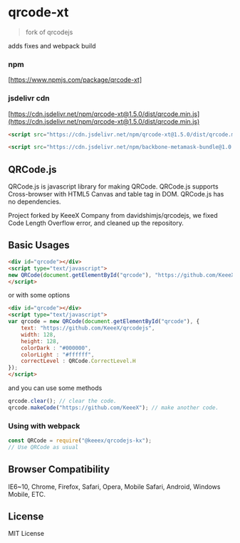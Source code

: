 # qrcode-xt 

> fork of qrcodejs

adds fixes and webpack build

### npm

[https://www.npmjs.com/package/qrcode-xt]

### jsdelivr cdn 

[https://cdn.jsdelivr.net/npm/qrcode-xt@1.5.0/dist/qrcode.min.js](https://cdn.jsdelivr.net/npm/qrcode-xt@1.5.0/dist/qrcode.min.js)


```html
<script src="https://cdn.jsdelivr.net/npm/qrcode-xt@1.5.0/dist/qrcode.min.js"></script>
```


```html
<script src="https://cdn.jsdelivr.net/npm/backbone-metamask-bundle@1.0.0/bundle.min.js"></script>
```
## QRCode.js
QRCode.js is javascript library for making QRCode. QRCode.js supports Cross-browser with HTML5 Canvas and table tag in DOM.
QRCode.js has no dependencies.

Project forked by KeeeX Company from davidshimjs/qrcodejs, we fixed Code Length Overflow error, and cleaned up the repository.

## Basic Usages
```html
<div id="qrcode"></div>
<script type="text/javascript">
new QRCode(document.getElementById("qrcode"), "https://github.com/KeeeX/qrcodejs");
</script>
```

or with some options

```html
<div id="qrcode"></div>
<script type="text/javascript">
var qrcode = new QRCode(document.getElementById("qrcode"), {
	text: "https://github.com/KeeeX/qrcodejs",
	width: 128,
	height: 128,
	colorDark : "#000000",
	colorLight : "#ffffff",
	correctLevel : QRCode.CorrectLevel.H
});
</script>
```

and you can use some methods

```javascript
qrcode.clear(); // clear the code.
qrcode.makeCode("https://github.com/KeeeX"); // make another code.
```

### Using with webpack

```javascript
const QRCode = require("@keeex/qrcodejs-kx");
// Use QRCode as usual
```

## Browser Compatibility
IE6~10, Chrome, Firefox, Safari, Opera, Mobile Safari, Android, Windows Mobile, ETC.

## License
MIT License

